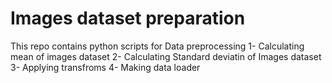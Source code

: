 # Images dataset preparation
This repo contains python scripts for Data preprocessing
1-  Calculating mean of images dataset
2-  Calculating Standard deviatin of Images dataset
3-  Applying transfroms
4-  Making data loader
